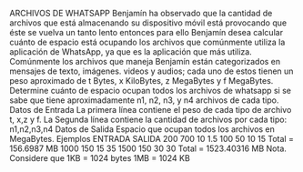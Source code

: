 ARCHIVOS DE WHATSAPP
Benjamín ha observado que la cantidad de archivos que está almacenando su dispositivo móvil está provocando que éste se vuelva un tanto lento entonces para ello Benjamín desea calcular cuánto de espacio está ocupando los archivos que comúnmente utiliza la aplicación de WhatsApp, ya que es la aplicación que más utiliza.
Comúnmente los archivos que maneja Benjamín están categorizados en mensajes de texto, imágenes. videos y audios; cada uno de estos tienen un peso aproximado de t Bytes, x KiloBytes, z MegaBytes y f MegaBytes.
Determine cuánto de espacio ocupan todos los archivos de whatsapp si se sabe que tiene aproximadamente n1, n2, n3, y n4 archivos de cada tipo. 
Datos de Entrada
La primera línea contiene el peso de cada tipo de archivo t, x,z y f.
La Segunda línea contiene la cantidad de archivos por cada tipo: n1,n2,n3,n4
Datos de Salida
Espacio que ocupan todos los archivos en MegaBytes.
Ejemplos
ENTRADA
	SALIDA
	200  700  10  1.5
100  50    10   15
	Total = 156.6987 MB
	1000   150   15   35
1500   150   30   30
	Total = 1523.40316 MB
	Nota. Considere que 1KB = 1024 bytes   1MB = 1024 KB